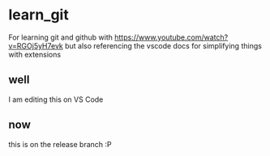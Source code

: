 # learn_git
For learning git and github with https://www.youtube.com/watch?v=RGOj5yH7evk
but also referencing the vscode docs for simplifying things with extensions

## well
I am editing this on VS Code

## now
this is on the release branch :P